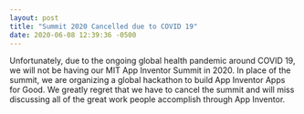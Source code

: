 ```yaml
---
layout: post
title: "Summit 2020 Cancelled due to COVID 19"
date: 2020-06-08 12:39:36 -0500
---
```


Unfortunately, due to the ongoing global health pandemic around COVID 19, we will not be having our MIT App Inventor Summit in 2020. In place of the summit, we are organizing a global hackathon to build App Inventor Apps for Good. We greatly regret that we have to cancel the summit and will miss discussing all of the great work people accomplish through App Inventor.
